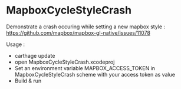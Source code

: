 # MapboxCycleStyleCrash

Demonstrate a crash occuring while setting a new mapbox style : https://github.com/mapbox/mapbox-gl-native/issues/11078 

Usage : 
 * carthage update
 * open MapboxCycleStyleCrash.xcodeproj
 * Set an environment variable MAPBOX_ACCESS_TOKEN in MapboxCycleStyleCrash scheme with your access token as value
 * Build & run
